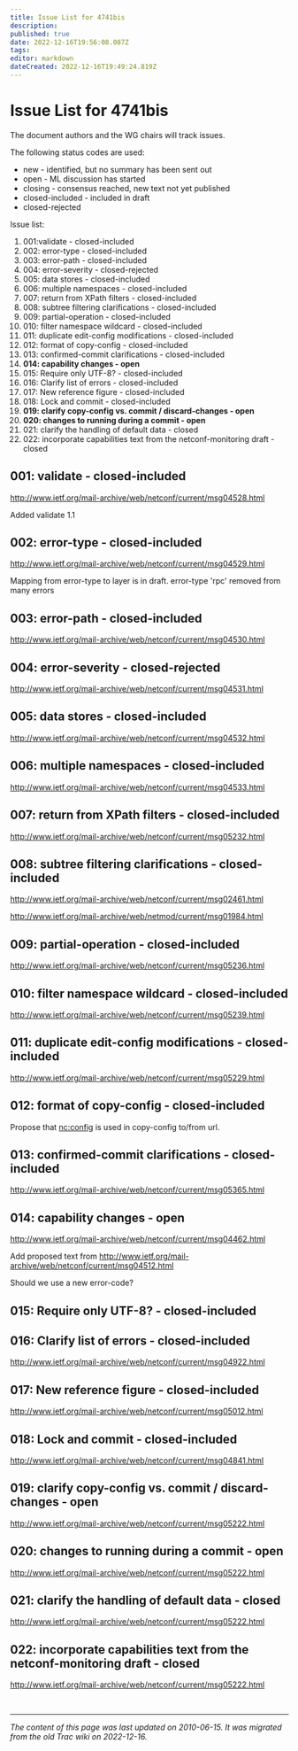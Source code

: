 ```yaml
---
title: Issue List for 4741bis
description: 
published: true
date: 2022-12-16T19:56:08.087Z
tags: 
editor: markdown
dateCreated: 2022-12-16T19:49:24.819Z
---
```


# Issue List for 4741bis
The document authors and the WG chairs will track issues.

The following status codes are used:

 -   new - identified, but no summary has been sent out
 -   open - ML discussion has started
 -   closing - consensus reached, new text not yet published
 -   closed-included - included in draft
 -   closed-rejected 

Issue list:

1.    001:validate - closed-included
2.    002: error-type - closed-included
3.    003: error-path - closed-included
4.    004: error-severity - closed-rejected
5.    005: data stores - closed-included
6.    006: multiple namespaces - closed-included
7.    007: return from XPath filters - closed-included
8.    008: subtree filtering clarifications - closed-included
9.    009: partial-operation - closed-included
10.    010: filter namespace wildcard - closed-included
11.    011: duplicate edit-config modifications - closed-included
12.   012: format of copy-config - closed-included
13.    013: confirmed-commit clarifications - closed-included
14.    **014: capability changes - open**
15.    015: Require only UTF-8? - closed-included
16.    016: Clarify list of errors - closed-included
17.    017: New reference figure - closed-included
18.    018: Lock and commit - closed-included
19.   **019: clarify copy-config vs. commit / discard-changes - open**
20.    **020: changes to running during a commit - open**
21.    021: clarify the handling of default data - closed
22.    022: incorporate capabilities text from the netconf-monitoring draft - closed

## 001: validate - closed-included

http://www.ietf.org/mail-archive/web/netconf/current/msg04528.html

Added validate 1.1
## 002: error-type - closed-included

http://www.ietf.org/mail-archive/web/netconf/current/msg04529.html

Mapping from error-type to layer is in draft. error-type 'rpc' removed from many errors
## 003: error-path - closed-included

http://www.ietf.org/mail-archive/web/netconf/current/msg04530.html
## 004: error-severity - closed-rejected

http://www.ietf.org/mail-archive/web/netconf/current/msg04531.html
## 005: data stores - closed-included

http://www.ietf.org/mail-archive/web/netconf/current/msg04532.html
## 006: multiple namespaces - closed-included

http://www.ietf.org/mail-archive/web/netconf/current/msg04533.html
## 007: return from XPath filters - closed-included

http://www.ietf.org/mail-archive/web/netconf/current/msg05232.html
## 008: subtree filtering clarifications - closed-included

http://www.ietf.org/mail-archive/web/netconf/current/msg02461.html

http://www.ietf.org/mail-archive/web/netmod/current/msg01984.html
## 009: partial-operation - closed-included

http://www.ietf.org/mail-archive/web/netconf/current/msg05236.html
## 010: filter namespace wildcard - closed-included

http://www.ietf.org/mail-archive/web/netconf/current/msg05239.html
## 011: duplicate edit-config modifications - closed-included

http://www.ietf.org/mail-archive/web/netconf/current/msg05229.html
## 012: format of copy-config - closed-included

Propose that <nc:config> is used in copy-config to/from url.
## 013: confirmed-commit clarifications - closed-included

http://www.ietf.org/mail-archive/web/netconf/current/msg05365.html
## 014: capability changes - open

http://www.ietf.org/mail-archive/web/netconf/current/msg04462.html

Add proposed text from ​http://www.ietf.org/mail-archive/web/netconf/current/msg04512.html

Should we use a new error-code?
## 015: Require only UTF-8? - closed-included
## 016: Clarify list of errors - closed-included

http://www.ietf.org/mail-archive/web/netconf/current/msg04922.html
## 017: New reference figure - closed-included

http://www.ietf.org/mail-archive/web/netconf/current/msg05012.html
## 018: Lock and commit - closed-included

http://www.ietf.org/mail-archive/web/netconf/current/msg04841.html
## 019: clarify copy-config vs. commit / discard-changes - open

http://www.ietf.org/mail-archive/web/netconf/current/msg05222.html
## 020: changes to running during a commit - open

http://www.ietf.org/mail-archive/web/netconf/current/msg05222.html
## 021: clarify the handling of default data - closed

http://www.ietf.org/mail-archive/web/netconf/current/msg05222.html
## 022: incorporate capabilities text from the netconf-monitoring draft - closed

http://www.ietf.org/mail-archive/web/netconf/current/msg05222.html 

&nbsp;
&nbsp;
&nbsp;

---

*The content of this page was last updated on 2010-06-15. It was migrated from the old Trac wiki on 2022-12-16.*